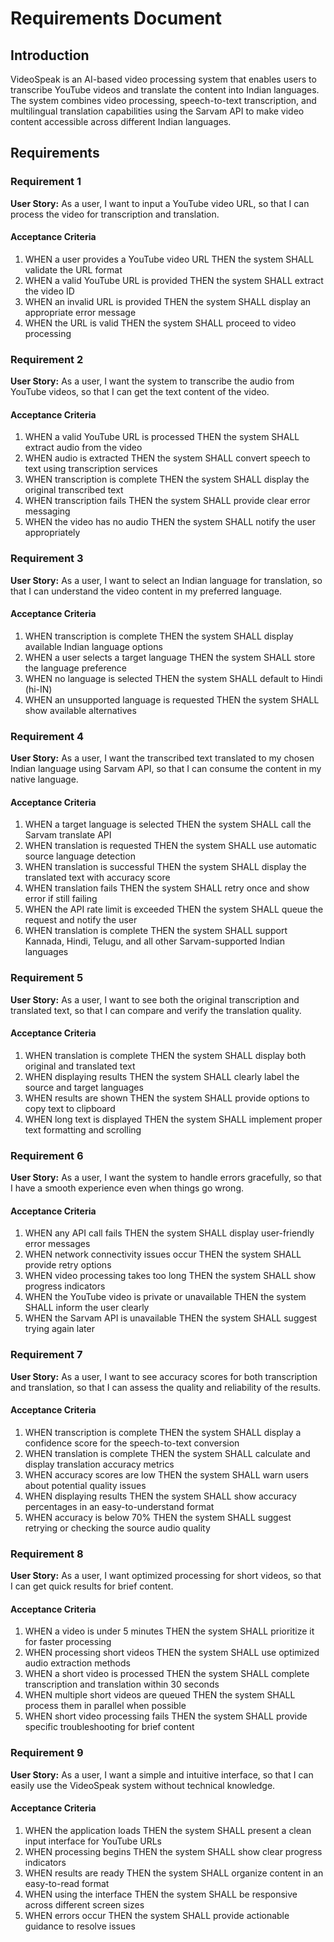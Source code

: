 # Requirements Document

## Introduction

VideoSpeak is an AI-based video processing system that enables users to transcribe YouTube videos and translate the content into Indian languages. The system combines video processing, speech-to-text transcription, and multilingual translation capabilities using the Sarvam API to make video content accessible across different Indian languages.

## Requirements

### Requirement 1

**User Story:** As a user, I want to input a YouTube video URL, so that I can process the video for transcription and translation.

#### Acceptance Criteria

1. WHEN a user provides a YouTube video URL THEN the system SHALL validate the URL format
2. WHEN a valid YouTube URL is provided THEN the system SHALL extract the video ID
3. WHEN an invalid URL is provided THEN the system SHALL display an appropriate error message
4. WHEN the URL is valid THEN the system SHALL proceed to video processing

### Requirement 2

**User Story:** As a user, I want the system to transcribe the audio from YouTube videos, so that I can get the text content of the video.

#### Acceptance Criteria

1. WHEN a valid YouTube URL is processed THEN the system SHALL extract audio from the video
2. WHEN audio is extracted THEN the system SHALL convert speech to text using transcription services
3. WHEN transcription is complete THEN the system SHALL display the original transcribed text
4. WHEN transcription fails THEN the system SHALL provide clear error messaging
5. WHEN the video has no audio THEN the system SHALL notify the user appropriately

### Requirement 3

**User Story:** As a user, I want to select an Indian language for translation, so that I can understand the video content in my preferred language.

#### Acceptance Criteria

1. WHEN transcription is complete THEN the system SHALL display available Indian language options
2. WHEN a user selects a target language THEN the system SHALL store the language preference
3. WHEN no language is selected THEN the system SHALL default to Hindi (hi-IN)
4. WHEN an unsupported language is requested THEN the system SHALL show available alternatives

### Requirement 4

**User Story:** As a user, I want the transcribed text translated to my chosen Indian language using Sarvam API, so that I can consume the content in my native language.

#### Acceptance Criteria

1. WHEN a target language is selected THEN the system SHALL call the Sarvam translate API
2. WHEN translation is requested THEN the system SHALL use automatic source language detection
3. WHEN translation is successful THEN the system SHALL display the translated text with accuracy score
4. WHEN translation fails THEN the system SHALL retry once and show error if still failing
5. WHEN the API rate limit is exceeded THEN the system SHALL queue the request and notify the user
6. WHEN translation is complete THEN the system SHALL support Kannada, Hindi, Telugu, and all other Sarvam-supported Indian languages

### Requirement 5

**User Story:** As a user, I want to see both the original transcription and translated text, so that I can compare and verify the translation quality.

#### Acceptance Criteria

1. WHEN translation is complete THEN the system SHALL display both original and translated text
2. WHEN displaying results THEN the system SHALL clearly label the source and target languages
3. WHEN results are shown THEN the system SHALL provide options to copy text to clipboard
4. WHEN long text is displayed THEN the system SHALL implement proper text formatting and scrolling

### Requirement 6

**User Story:** As a user, I want the system to handle errors gracefully, so that I have a smooth experience even when things go wrong.

#### Acceptance Criteria

1. WHEN any API call fails THEN the system SHALL display user-friendly error messages
2. WHEN network connectivity issues occur THEN the system SHALL provide retry options
3. WHEN video processing takes too long THEN the system SHALL show progress indicators
4. WHEN the YouTube video is private or unavailable THEN the system SHALL inform the user clearly
5. WHEN the Sarvam API is unavailable THEN the system SHALL suggest trying again later

### Requirement 7

**User Story:** As a user, I want to see accuracy scores for both transcription and translation, so that I can assess the quality and reliability of the results.

#### Acceptance Criteria

1. WHEN transcription is complete THEN the system SHALL display a confidence score for the speech-to-text conversion
2. WHEN translation is complete THEN the system SHALL calculate and display translation accuracy metrics
3. WHEN accuracy scores are low THEN the system SHALL warn users about potential quality issues
4. WHEN displaying results THEN the system SHALL show accuracy percentages in an easy-to-understand format
5. WHEN accuracy is below 70% THEN the system SHALL suggest retrying or checking the source audio quality

### Requirement 8

**User Story:** As a user, I want optimized processing for short videos, so that I can get quick results for brief content.

#### Acceptance Criteria

1. WHEN a video is under 5 minutes THEN the system SHALL prioritize it for faster processing
2. WHEN processing short videos THEN the system SHALL use optimized audio extraction methods
3. WHEN a short video is processed THEN the system SHALL complete transcription and translation within 30 seconds
4. WHEN multiple short videos are queued THEN the system SHALL process them in parallel when possible
5. WHEN short video processing fails THEN the system SHALL provide specific troubleshooting for brief content

### Requirement 9

**User Story:** As a user, I want a simple and intuitive interface, so that I can easily use the VideoSpeak system without technical knowledge.

#### Acceptance Criteria

1. WHEN the application loads THEN the system SHALL present a clean input interface for YouTube URLs
2. WHEN processing begins THEN the system SHALL show clear progress indicators
3. WHEN results are ready THEN the system SHALL organize content in an easy-to-read format
4. WHEN using the interface THEN the system SHALL be responsive across different screen sizes
5. WHEN errors occur THEN the system SHALL provide actionable guidance to resolve issues